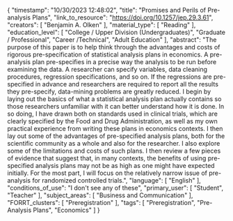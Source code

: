 {
    "timestamp": "10/30/2023 12:48:02",
    "title": "Promises and Perils of Pre-analysis Plans",
    "link_to_resource": "https://doi.org/10.1257/jep.29.3.61",
    "creators": [
        "Benjamin A. Olken"
    ],
    "material_type": [
        "Reading"
    ],
    "education_level": [
        "College / Upper Division (Undergraduates)",
        "Graduate / Professional",
        "Career /Technical",
        "Adult Education"
    ],
    "abstract": "The purpose of this paper is to help think through the advantages and costs of rigorous pre-specification of statistical analysis plans in economics. A pre-analysis plan pre-specifies in a precise way the analysis to be run before examining the data. A researcher can specify variables, data cleaning procedures, regression specifications, and so on. If the regressions are pre-specified in advance and researchers are required to report all the results they pre-specify, data-mining problems are greatly reduced. I begin by laying out the basics of what a statistical analysis plan actually contains so those researchers unfamiliar with it can better understand how it is done. In so doing, I have drawn both on standards used in clinical trials, which are clearly specified by the Food and Drug Administration, as well as my own practical experience from writing these plans in economics contexts. I then lay out some of the advantages of pre-specified analysis plans, both for the scientific community as a whole and also for the researcher. I also explore some of the limitations and costs of such plans. I then review a few pieces of evidence that suggest that, in many contexts, the benefits of using pre-specified analysis plans may not be as high as one might have expected initially. For the most part, I will focus on the relatively narrow issue of pre-analysis for randomized controlled trials.",
    "language": [
        "English"
    ],
    "conditions_of_use": "I don't see any of these",
    "primary_user": [
        "Student",
        "Teacher"
    ],
    "subject_areas": [
        "Business and Communication"
    ],
    "FORRT_clusters": [
        "Preregistration"
    ],
    "tags": [
        "Preregistration",
        "Pre-Analysis Plans",
        "Economics"
    ]
}
